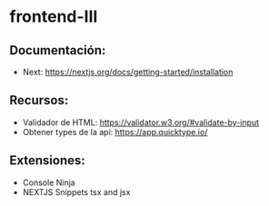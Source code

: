 # frontend-III
## Documentación:
* Next: https://nextjs.org/docs/getting-started/installation

## Recursos:
* Validador de HTML: https://validator.w3.org/#validate-by-input
* Obtener types de la api: https://app.quicktype.io/

## Extensiones:
* Console Ninja
* NEXTJS Snippets tsx and jsx
